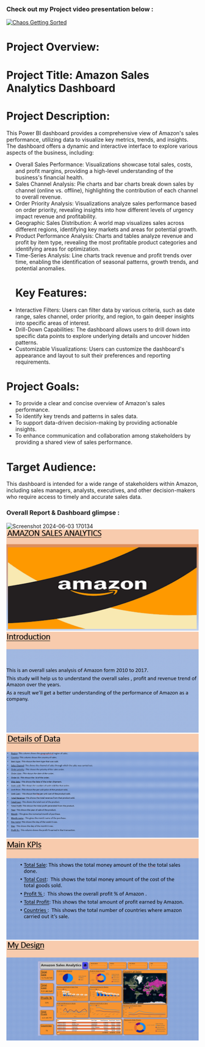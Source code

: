 ### Check out my Project video presentation below : 

[![Chaos Getting Sorted](https://i9.ytimg.com/vi_webp/aDljtRtF4b8/mqdefault.webp?v=677d5b15&sqp=CIy09bsG&rs=AOn4CLBwiiRDhWb-Dkiy2eUeKpYs0oKsZg)](https://www.youtube.com/embed/aDljtRtF4b8?si=OKy8lm2Xw7YGllpl) </br>


# Project Overview:
# Project Title: Amazon Sales Analytics Dashboard
# Project Description:
This Power BI dashboard provides a comprehensive view of Amazon's sales performance, utilizing data to visualize key metrics, trends, and insights. The dashboard offers a dynamic and interactive interface to explore various aspects of the business, including:
 * Overall Sales Performance: Visualizations showcase total sales, costs, and profit margins, providing a high-level understanding of the business's financial health.
 * Sales Channel Analysis: Pie charts and bar charts break down sales by channel (online vs. offline), highlighting the contribution of each channel to overall revenue.
 * Order Priority Analysis: Visualizations analyze sales performance based on order priority, revealing insights into how different levels of urgency impact revenue and profitability.
 * Geographic Sales Distribution: A world map visualizes sales across different regions, identifying key markets and areas for potential growth.
 * Product Performance Analysis: Charts and tables analyze revenue and profit by item type, revealing the most profitable product categories and identifying areas for optimization.
 * Time-Series Analysis: Line charts track revenue and profit trends over time, enabling the identification of seasonal patterns, growth trends, and potential anomalies.
   # Key Features:
 * Interactive Filters: Users can filter data by various criteria, such as date range, sales channel, order priority, and region, to gain deeper insights into specific areas of interest.
 * Drill-Down Capabilities: The dashboard allows users to drill down into specific data points to explore underlying details and uncover hidden patterns.
 * Customizable Visualizations: Users can customize the dashboard's appearance and layout to suit their preferences and reporting requirements.
#    Project Goals:
 * To provide a clear and concise overview of Amazon's sales performance.
 * To identify key trends and patterns in sales data.
 * To support data-driven decision-making by providing actionable insights.
 * To enhance communication and collaboration among stakeholders by providing a shared view of sales performance.
#    Target Audience:
This dashboard is intended for a wide range of stakeholders within Amazon, including sales managers, analysts, executives, and other decision-makers who require access to timely and accurate sales data.

### Overall Report & Dashboard glimpse :

![Screenshot 2024-06-03 170134](https://github.com/Ashinsarkarlahiri/Amazon-Sales-Analytics-Project/assets/153322941/5a5a5b43-0fdd-4cac-be6b-4310d68883d0)
![Screenshot 2024-06-03 170134](https://github.com/Ashinsarkarlahiri/Amazon-Sales-Analytics-Project/blob/main/Screenshot%202024-12-24%20135419.png)
![Screenshot 2024-06-03 170134](https://github.com/Ashinsarkarlahiri/Amazon-Sales-Analytics-Project/blob/main/Screenshot%202024-12-24%20135709.png)
![Screenshot 2024-06-03 170134](https://github.com/Ashinsarkarlahiri/Amazon-Sales-Analytics-Project/blob/main/Screenshot%202024-12-24%20135723.png)
![Screenshot 2024-06-03 170134](https://github.com/Ashinsarkarlahiri/Amazon-Sales-Analytics-Project/blob/main/Screenshot%202024-12-24%20135737.png)
![Screenshot 2024-06-03 170134](https://github.com/Ashinsarkarlahiri/Amazon-Sales-Analytics-Project/blob/main/Screenshot%202024-12-24%20135750.png)


